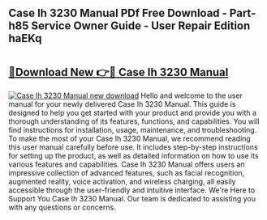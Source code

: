 ## Case Ih 3230 Manual PDf Free Download - Part-h85 Service Owner Guide - User Repair Edition haEKq

# <h2><a href="http://bc92016.oget.top/?id=Case+Ih+3230+Manual">🔗Download New 👉🔴 Case Ih 3230 Manual</a></h2>

[![Case Ih 3230 Manual new download](https://i.imgur.com/5g1atiW.png)](http://bc92016.oget.top/?id=Case+Ih+3230+Manual)
Hello and welcome to the user manual for your newly delivered Case Ih 3230 Manual. This guide is designed to help you get started with your product and provide you with a thorough understanding of its features, functions, and capabilities. You will find instructions for installation, usage, maintenance, and troubleshooting. To make the most of your Case Ih 3230 Manual, we recommend reading this user manual carefully before use. It includes step-by-step instructions for setting up the product, as well as detailed information on how to use its various features and capabilities. Case Ih 3230 Manual offers users an impressive collection of advanced features, such as facial recognition, augmented reality, voice activation, and wireless charging, all easily accessible through the user-friendly and intuitive interface. We're Here to Support You Case Ih 3230 Manual. Our team is dedicated to assisting you with any questions or concerns.
